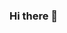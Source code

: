 ### Hi there 👋

<!-- Aaron Kurt Pacione
**pacay008/pacay008** is a ✨ _special_ ✨ repository because its `README.md` (this file) appears on your GitHub profile.

Here are some ideas to get you started:

- 🔭 I’m currently working on ... my project
- 🌱 I’m currently learning ... Bachelor of IT
- 👯 I’m looking to collaborate on ...
- 🤔 I’m looking for help with ... finishing my required assignments 
- 💬 Ask me about ... 
- 📫 How to reach me: ... theough email or social media 
- 😄 Pronouns: ... 
- ⚡ Fun fact: ... I'm a nice duuude
-->
